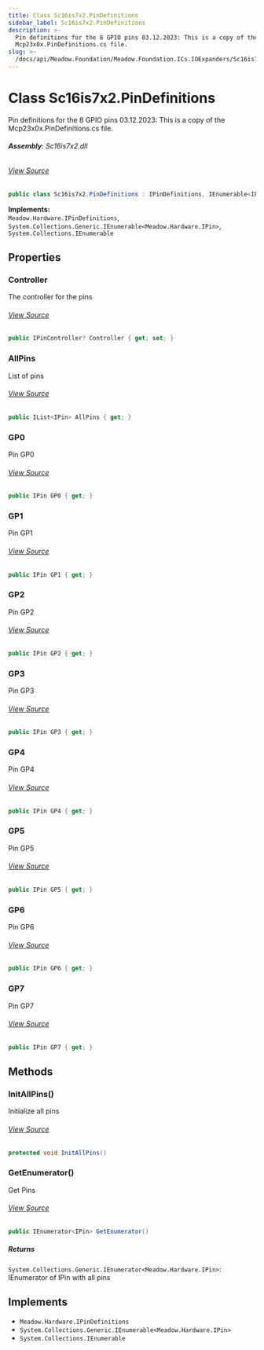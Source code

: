 ```yaml
---
title: Class Sc16is7x2.PinDefinitions
sidebar_label: Sc16is7x2.PinDefinitions
description: >-
  Pin definitions for the 8 GPIO pins 03.12.2023: This is a copy of the
  Mcp23x0x.PinDefinitions.cs file.
slug: >-
  /docs/api/Meadow.Foundation/Meadow.Foundation.ICs.IOExpanders/Sc16is7x2.PinDefinitions
---
```

# Class Sc16is7x2.PinDefinitions
Pin definitions for the 8 GPIO pins
03.12.2023: This is a copy of the Mcp23x0x.PinDefinitions.cs file.

###### **Assembly**: Sc16is7x2.dll
###### [View Source](https://github.com/WildernessLabs/Meadow.Foundation.git/blob/develop/Source/Meadow.Foundation.Peripherals/ICs.IOExpanders.Sc16is7x2/Driver/Sc16is7x2.PinDefinitions.cs#L16)
```csharp title="Declaration"
public class Sc16is7x2.PinDefinitions : IPinDefinitions, IEnumerable<IPin>, IEnumerable
```
**Implements:**  
`Meadow.Hardware.IPinDefinitions`, `System.Collections.Generic.IEnumerable<Meadow.Hardware.IPin>`, `System.Collections.IEnumerable`

## Properties
### Controller
The controller for the pins
###### [View Source](https://github.com/WildernessLabs/Meadow.Foundation.git/blob/develop/Source/Meadow.Foundation.Peripherals/ICs.IOExpanders.Sc16is7x2/Driver/Sc16is7x2.PinDefinitions.cs#L21)
```csharp title="Declaration"
public IPinController? Controller { get; set; }
```
### AllPins
List of pins
###### [View Source](https://github.com/WildernessLabs/Meadow.Foundation.git/blob/develop/Source/Meadow.Foundation.Peripherals/ICs.IOExpanders.Sc16is7x2/Driver/Sc16is7x2.PinDefinitions.cs#L26)
```csharp title="Declaration"
public IList<IPin> AllPins { get; }
```
### GP0
Pin GP0
###### [View Source](https://github.com/WildernessLabs/Meadow.Foundation.git/blob/develop/Source/Meadow.Foundation.Peripherals/ICs.IOExpanders.Sc16is7x2/Driver/Sc16is7x2.PinDefinitions.cs#L31)
```csharp title="Declaration"
public IPin GP0 { get; }
```
### GP1
Pin GP1
###### [View Source](https://github.com/WildernessLabs/Meadow.Foundation.git/blob/develop/Source/Meadow.Foundation.Peripherals/ICs.IOExpanders.Sc16is7x2/Driver/Sc16is7x2.PinDefinitions.cs#L42)
```csharp title="Declaration"
public IPin GP1 { get; }
```
### GP2
Pin GP2
###### [View Source](https://github.com/WildernessLabs/Meadow.Foundation.git/blob/develop/Source/Meadow.Foundation.Peripherals/ICs.IOExpanders.Sc16is7x2/Driver/Sc16is7x2.PinDefinitions.cs#L53)
```csharp title="Declaration"
public IPin GP2 { get; }
```
### GP3
Pin GP3
###### [View Source](https://github.com/WildernessLabs/Meadow.Foundation.git/blob/develop/Source/Meadow.Foundation.Peripherals/ICs.IOExpanders.Sc16is7x2/Driver/Sc16is7x2.PinDefinitions.cs#L64)
```csharp title="Declaration"
public IPin GP3 { get; }
```
### GP4
Pin GP4
###### [View Source](https://github.com/WildernessLabs/Meadow.Foundation.git/blob/develop/Source/Meadow.Foundation.Peripherals/ICs.IOExpanders.Sc16is7x2/Driver/Sc16is7x2.PinDefinitions.cs#L75)
```csharp title="Declaration"
public IPin GP4 { get; }
```
### GP5
Pin GP5
###### [View Source](https://github.com/WildernessLabs/Meadow.Foundation.git/blob/develop/Source/Meadow.Foundation.Peripherals/ICs.IOExpanders.Sc16is7x2/Driver/Sc16is7x2.PinDefinitions.cs#L86)
```csharp title="Declaration"
public IPin GP5 { get; }
```
### GP6
Pin GP6
###### [View Source](https://github.com/WildernessLabs/Meadow.Foundation.git/blob/develop/Source/Meadow.Foundation.Peripherals/ICs.IOExpanders.Sc16is7x2/Driver/Sc16is7x2.PinDefinitions.cs#L97)
```csharp title="Declaration"
public IPin GP6 { get; }
```
### GP7
Pin GP7
###### [View Source](https://github.com/WildernessLabs/Meadow.Foundation.git/blob/develop/Source/Meadow.Foundation.Peripherals/ICs.IOExpanders.Sc16is7x2/Driver/Sc16is7x2.PinDefinitions.cs#L108)
```csharp title="Declaration"
public IPin GP7 { get; }
```
## Methods
### InitAllPins()
Initialize all pins
###### [View Source](https://github.com/WildernessLabs/Meadow.Foundation.git/blob/develop/Source/Meadow.Foundation.Peripherals/ICs.IOExpanders.Sc16is7x2/Driver/Sc16is7x2.PinDefinitions.cs#L128)
```csharp title="Declaration"
protected void InitAllPins()
```
### GetEnumerator()
Get Pins
###### [View Source](https://github.com/WildernessLabs/Meadow.Foundation.git/blob/develop/Source/Meadow.Foundation.Peripherals/ICs.IOExpanders.Sc16is7x2/Driver/Sc16is7x2.PinDefinitions.cs#L145)
```csharp title="Declaration"
public IEnumerator<IPin> GetEnumerator()
```

##### Returns

`System.Collections.Generic.IEnumerator<Meadow.Hardware.IPin>`: IEnumerator of IPin with all pins
## Implements

* `Meadow.Hardware.IPinDefinitions`
* `System.Collections.Generic.IEnumerable<Meadow.Hardware.IPin>`
* `System.Collections.IEnumerable`
